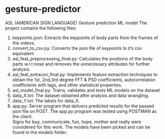 # gesture-predictor
ASL (AMERICAN SIGN LANGUAGE) Gesture prediction ML model 
The project contains the following files:
1.	keypoints.json: Extracts the keypoints of body parts from the frames of the videos.
2.	convert_to_csv.py: Converts the json file of keypoints to it’s csv equivalent
3.	asl_feat_preprocessing_final.py: Calculates the positions of the body parts w.r.t nose and removes the unnecessary attributes for further analysis.
4.	asl_feat_extracxn_final.py: Implements feature extraction techniques to obtain the 1st, 2nd,3rd degree FFT & PSD coefficients, autocorrelation coefficients with lags, and other statistical properties. 
5.	asl_model_final.py: Trains, validates and tests ML models on the dataset
6.	data_X.txt: The dataset obtained after analysis and data wrangling.
7.	data_Y.txt: The labels for data_X.
8.	app.py: Server program that delivers predicted results for the passed json file on POST.
The app.py program was tested using POSTMAN as the client.  
Signs for buy, communicate, fun, hope, mother and really were considered for this work. The models have been picked and can be found in the models folder.
